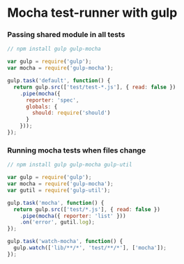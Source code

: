 # Mocha test-runner with gulp

### Passing shared module in all tests

```javascript
// npm install gulp gulp-mocha

var gulp = require('gulp');
var mocha = require('gulp-mocha');

gulp.task('default', function() {
  return gulp.src(['test/test-*.js'], { read: false })
    .pipe(mocha({
      reporter: 'spec',
      globals: {
        should: require('should')
      }
    }));
});
```

### Running mocha tests when files change

```javascript
// npm install gulp gulp-mocha gulp-util

var gulp = require('gulp');
var mocha = require('gulp-mocha');
var gutil = require('gulp-util');

gulp.task('mocha', function() {
  return gulp.src(['test/*.js'], { read: false })
    .pipe(mocha({ reporter: 'list' }))
    .on('error', gutil.log);
});

gulp.task('watch-mocha', function() {
  gulp.watch(['lib/**/*', 'test/**/*'], ['mocha']);
});
```
